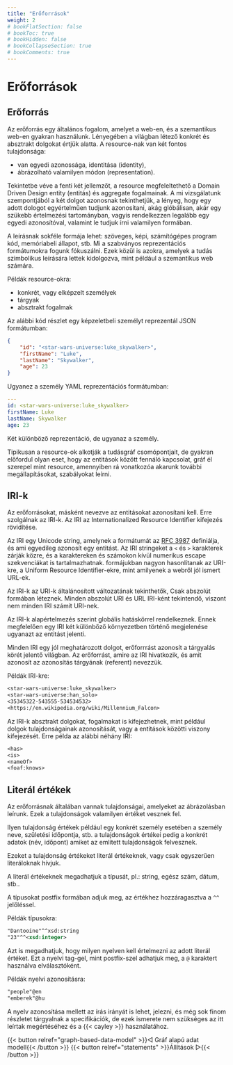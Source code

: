 ```yaml
---
title: "Erőforrások"
weight: 2
# bookFlatSection: false
# bookToc: true
# bookHidden: false
# bookCollapseSection: true
# bookComments: true
---
```


# Erőforrások

## Erőforrás

Az erőforrás egy általános fogalom, amelyet a web-en, és a szemantikus web-en gyakran használunk. Lényegében a világban létező konkrét és absztrakt dolgokat értjük alatta. A resource-nak van két fontos tulajdonsága:
- van egyedi azonossága, identitása (identity),
- ábrázolható valamilyen módon (representation).

Tekintetbe véve a fenti két jellemzőt, a resource megfeleltethető a Domain Driven Design entity (entitás) és aggregate fogalmainak. A mi vizsgálatunk szempontjából a két dolgot azonosnak tekinthetjük, a lényeg, hogy egy adott dologot egyértelműen tudjunk azonosítani, akág glóbálisan, akár egy szükebb értelmezési tartományban, vagyis rendelkezzen legalább egy egyedi azonosítóval, valamint le tudjuk írni valamilyen formában.

A leírásnak sokféle formája lehet: szöveges, képi, számítógépes program kód, memóriabeli állapot, stb. Mi a szabványos reprezentációs formátumokra fogunk fókuszálni. Ezek közül is azokra, amelyek a tudás szimbolikus leírására lettek kidolgozva, mint például a szemantikus web számára.

Példák resource-okra:
- konkrét, vagy elképzelt személyek
- tárgyak
- absztrakt fogalmak

Az alábbi kód részlet egy képzeletbeli személyt reprezentál JSON formátumban:

```json
{
    "id": "<star-wars-universe:luke_skywalker>",
    "firstName": "Luke",
    "lastName": "Skywalker",
    "age": 23
}
```

Ugyanez a személy YAML reprezentációs formátumban:

```yaml
---
id: <star-wars-universe:luke_skywalker>
firstName: Luke
lastName: Skywalker
age: 23
```

Két különböző reprezentáció, de ugyanaz a személy.

Tipikusan a resource-ok alkotják a tudásgráf csomópontjait, de gyakran előfordul olyan eset, hogy az entitások között fennáló kapcsolat, gráf él szerepel mint resource, amennyiben rá vonatkozóa akarunk további megállapításokat, szabályokat leírni.


## IRI-k

Az erőforrásokat, másként nevezve az entitásokat azonosítani kell. 
Erre szolgálnak az IRI-k. Az IRI az Internationalized Resource Identifier kifejezés rövidítése.

Az IRI egy Unicode string, amelynek a formátumát az [RFC 3987](https://www.ietf.org/rfc/rfc3987.txt) definiálja, és ami egyedileg azonosít egy entitást. Az IRI stringeket a `<` és `>` karakterek zárják közre, és a karaktereken és számokon kívül numerikus escape szekvenciákat is tartalmazhatnak. formájukban nagyon hasonlítanak az URI-kre, a Uniform Resource Identifier-ekre, mint amilyenek a webről jól ismert URL-ek.

Az IRI-k az URI-k általánosított változatának tekinthetők, Csak abszolút formában léteznek. Minden abszolút URI és URL IRI-ként tekintendő, viszont nem minden IRI számít URI-nek.

Az IRI-k alapértelmezés szerint globális hatáskörrel rendelkeznek. Ennek megfelelően egy IRI két különbőző környezetben történő megjelenése ugyanazt az entitást jelenti.

Minden IRI egy jól meghatározott dolgot, erőforrrást azonosít a tárgyalás körét jelentő világban.
Az erőforrást, amire az IRI hivatkozik, és amit azonosít az azonosítás tárgyának (referent) nevezzük.

Példák IRI-kre:

```txt
<star-wars-universe:luke_skywalker>
<star-wars-universe:han_solo>
<35345322-543555-534534532>
<https://en.wikipedia.org/wiki/Millennium_Falcon>
```

Az IRI-k absztrakt dolgokat, fogalmakat is kifejezhetnek, mint például dolgok tulajdonságainak azonosítását, vagy a entitások közötti viszony kifejezését. Erre példa az alábbi néhány IRI:

```txt
<has>
<is>
<nameOf>
<foaf:knows>
```

## Literál értékek

Az erőforrásnak általában vannak tulajdonságai, amelyeket az ábrázolásban leírunk. Ezek a tulajdonságok valamilyen értéket vesznek fel.

Ilyen tulajdonság értékek például egy konkrét személy esetében a személy neve, születési időpontja, stb. a tulajdonságok értékei pedig a konkrét adatok (név, időpont) amiket az említett tulajdonságok felvesznek.

Ezeket a tulajdonság értékeket literál értékeknek, vagy csak egyszerűen literáloknak hívjuk.

A literál értékeknek megadhatjuk a típusát, pl.: string, egész szám, dátum, stb..

A típusokat postfix formában adjuk meg, az értékhez hozzáragasztva a `^^` jelőléssel.

Példák típusokra:
```rdf
"Dantooine"^^xsd:string
"23"^^<xsd:integer>
```

Azt is megadhatjuk, hogy milyen nyelven kell értelmezni az adott literál értéket. Ezt a nyelvi tag-gel, mint postfix-szel adhatjuk meg, a `@` karaktert használva elválasztóként.

Példák nyelvi azonosításra:

```rdf
"people"@en
"emberek"@hu
```

A nyelv azonosítása mellett az írás irányát is lehet, jelezni, és még sok finom részletet tárgyalnak a specifikációk, de ezek ismerete nem szükséges az itt leírtak megértéséhez és a {{< cayley >}} használatához.

{{< button relref="graph-based-data-model" >}}&#9669; Gráf alapú adat modell{{< /button >}}
{{< button relref="statements" >}}Állítások &#9659;{{< /button >}}

